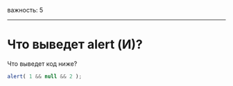 важность: 5

---

# Что выведет alert (И)?

Что выведет код ниже?

```js
alert( 1 && null && 2 );
```

